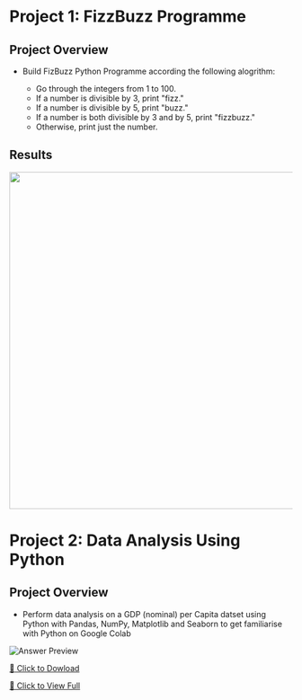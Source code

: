 # Project 1: FizzBuzz Programme

## Project Overview

- Build FizBuzz Python Programme according the following alogrithm:
  
  * Go through the integers from 1 to 100.
  * If a number is divisible by 3, print "fizz."
  * If a number is divisible by 5, print "buzz."
  * If a number is both divisible by 3 and by 5, print "fizzbuzz."
  * Otherwise, print just the number.


## Results

<img width="600" alt="" src="https://github.com/user-attachments/assets/f689ee5a-6edc-446d-9ae3-fa0d7228b5ef"/>

# Project 2: Data Analysis Using Python

## Project Overview

- Perform data analysis on a GDP (nominal) per Capita datset using Python with Pandas, NumPy, Matplotlib and Seaborn to get familiarise with Python on Google Colab

![Answer Preview](https://github.com/user-attachments/assets/5ca5fc9b-10f5-41e2-9109-f9532faae084)

[📄 Click to Dowload ](https://github.com/user-attachments/files/19075773/Python_Data_Analysis.pdf)

[📄 Click to View Full](Python_Data_Analysis.pdf)

<!---

## Results
![Screenshot 2025-02-23 222628](https://github.com/user-attachments/assets/6e62de2c-08c7-46c2-9da8-08d94e655e64)
![Screenshot 2025-02-23 222650](https://github.com/user-attachments/assets/8bfd8515-f7c9-4265-b037-ff92d316f51c)
![Screenshot 2025-02-23 222716](https://github.com/user-attachments/assets/7afd1847-9c1f-47f9-8565-218d62644b48)
![Screenshot 2025-02-23 222739](https://github.com/user-attachments/assets/df30bb37-5b43-4f16-8357-b09df042a801)
![Screenshot 2025-02-23 222800](https://github.com/user-attachments/assets/071dbcdc-77be-4f13-a0e2-d26e334a54e4)
![Screenshot 2025-02-23 222821](https://github.com/user-attachments/assets/7606f276-0d52-4bd9-aab5-9a3437ad5775)
![Screenshot 2025-02-23 222840](https://github.com/user-attachments/assets/b3718b9b-dd7f-4dc8-a965-31abb36bfea3)
![Screenshot 2025-02-23 222859](https://github.com/user-attachments/assets/9112a1fe-a59e-4fa7-b2c8-e95297096f6e)
![Screenshot 2025-02-23 222921](https://github.com/user-attachments/assets/56871ce9-e8b6-480c-8a2a-e33181f0e772)
![Screenshot 2025-02-23 222940](https://github.com/user-attachments/assets/445b9f4f-e02f-4f88-808c-de256dbd3df5)
![Screenshot 2025-02-23 222958](https://github.com/user-attachments/assets/34589c3c-edb1-477e-acdf-9291949da3dc)
![Screenshot 2025-02-23 223020](https://github.com/user-attachments/assets/2dda8585-6e4b-4f95-8375-4a77cb584cdf)
![Screenshot 2025-02-23 223048](https://github.com/user-attachments/assets/535a142e-b07e-4163-a956-9cc4990ed7d4)
![Screenshot 2025-02-23 223109](https://github.com/user-attachments/assets/2834da97-8847-4792-8ebc-5c1b87e19737)
![Screenshot 2025-02-23 223132](https://github.com/user-attachments/assets/10f412c0-4c28-41b8-87c1-e822211db356)
![Screenshot 2025-02-23 223155](https://github.com/user-attachments/assets/3b5f8df3-18d6-498e-a051-70bf3ccaa3f9)
![Screenshot 2025-02-23 223213](https://github.com/user-attachments/assets/092c0fe9-9bb1-4198-8587-63ebd7a68aa7)
![Screenshot 2025-02-23 223232](https://github.com/user-attachments/assets/27612f99-14cb-48b0-b07c-154857eb25e6)
![Screenshot 2025-02-23 223249](https://github.com/user-attachments/assets/e416d3ef-0f46-48df-855e-2fea99579941)
![Screenshot 2025-02-23 223305](https://github.com/user-attachments/assets/892ffdc5-5757-40fb-b681-d22b14fb1b9b)
![Screenshot 2025-02-23 223323](https://github.com/user-attachments/assets/15618dc7-4534-460f-8fa0-652f3a8de6a4)
![Screenshot 2025-02-23 223340](https://github.com/user-attachments/assets/824b48f3-fc51-4278-b90b-448b88e73c6d)
![Screenshot 2025-02-23 223358](https://github.com/user-attachments/assets/1c2b569b-376a-4fbc-a104-ed6bdfca23cc)
![Screenshot 2025-02-23 223417](https://github.com/user-attachments/assets/5ee3fff7-4248-4ae3-a415-12ab01b3cfa9)

-->
